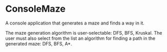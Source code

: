 # ConsoleMaze
A console application that generates a maze and finds a way in it. 

The maze generation algorithm is user-selectable: DFS, BFS, Kruskal. 
The user must also select from the list an algorithm for finding a path in the generated maze: DFS, BFS, A*.
